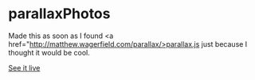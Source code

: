 parallaxPhotos
==============

Made this as soon as I found <a href="http://matthew.wagerfield.com/parallax/>parallax.js</a> just because I thought it would be cool.

<a href="http://mikaaguilar.com/projects/parallaxphotos/">See it live</a>
